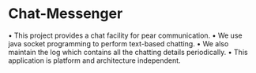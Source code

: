 # Chat-Messenger
• This project provides a chat facility for pear communication. • We use java socket programming to perform text-based chatting. • We also maintain the log which contains all the chatting details periodically. • This application is platform and architecture independent.
